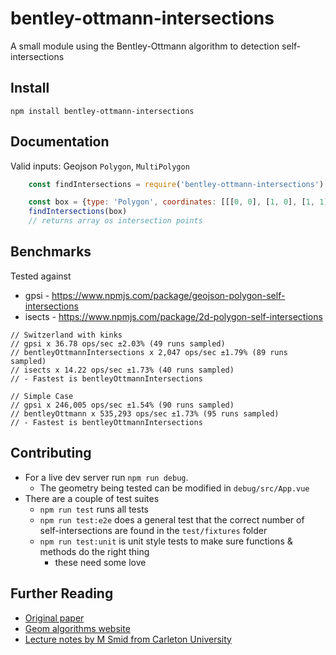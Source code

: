 # bentley-ottmann-intersections
A small module using the Bentley-Ottmann algorithm to detection self-intersections

## Install
````
npm install bentley-ottmann-intersections
````

## Documentation
Valid inputs: Geojson `Polygon`, `MultiPolygon`

````js
    const findIntersections = require('bentley-ottmann-intersections')

    const box = {type: 'Polygon', coordinates: [[[0, 0], [1, 0], [1, 1], [0, 1], [0, 0]]]}
    findIntersections(box)
    // returns array os intersection points

````

## Benchmarks
Tested against 
- gpsi - https://www.npmjs.com/package/geojson-polygon-self-intersections
- isects - https://www.npmjs.com/package/2d-polygon-self-intersections
````
// Switzerland with kinks
// gpsi x 36.78 ops/sec ±2.03% (49 runs sampled)
// bentleyOttmannIntersections x 2,047 ops/sec ±1.79% (89 runs sampled)
// isects x 14.22 ops/sec ±1.73% (40 runs sampled)
// - Fastest is bentleyOttmannIntersections

// Simple Case
// gpsi x 246,005 ops/sec ±1.54% (90 runs sampled)
// bentleyOttmann x 535,293 ops/sec ±1.73% (95 runs sampled)
// - Fastest is bentleyOttmannIntersections
````

## Contributing
- For a live dev server run `npm run debug`. 
  - The geometry being tested can be modified in `debug/src/App.vue`
- There are a couple of test suites
  - `npm run test` runs all tests
  - `npm run test:e2e` does a general test that the correct number of self-intersections are found in the `test/fixtures` folder
  - `npm run test:unit` is unit style tests to make sure functions & methods do the right thing
    - these need some love


## Further Reading
- [Original paper](https://github.com/rowanwins/bentley-ottmann-intersections/blob/master/1979-Bentley.pdf)
- [Geom algorithms website](http://geomalgorithms.com/a09-_intersect-3.html#Bentley-Ottmann-Algorithm)
- [Lecture notes by M Smid from Carleton University](https://people.scs.carleton.ca/~michiel/lecturenotes/ALGGEOM/bentley-ottmann.pdf)

